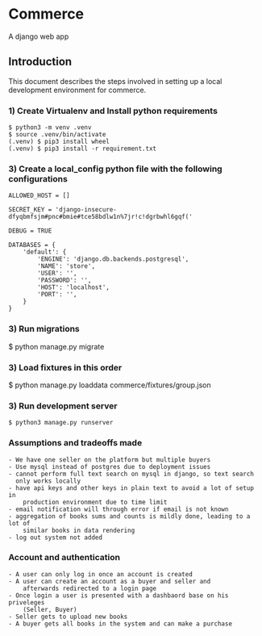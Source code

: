 # Commerce
A django web app

## Introduction
This document describes the steps involved in setting up a local development environment for commerce.

### 1) Create Virtualenv and Install python requirements
```
$ python3 -m venv .venv
$ source .venv/bin/activate
(.venv) $ pip3 install wheel
(.venv) $ pip3 install -r requirement.txt
```

### 3) Create a local_config python file with the following configurations
```
ALLOWED_HOST = []

SECRET_KEY = 'django-insecure-dfyqbmfsjm#pnc#bmie#tce58bdlw1n%7jr!c!dgrbwhl6gqf('

DEBUG = TRUE

DATABASES = {
    'default': {
        'ENGINE': 'django.db.backends.postgresql',
        'NAME': 'store',
        'USER': '',
        'PASSWORD': '',
        'HOST': 'localhost',
        'PORT': '',
    }
}
```

### 3) Run migrations
$ python manage.py migrate

### 3) Load fixtures in this order
$ python manage.py loaddata commerce/fixtures/group.json


### 3) Run development server
```
$ python3 manage.py runserver
```

### Assumptions and tradeoffs made
```
- We have one seller on the platform but multiple buyers
- Use mysql instead of postgres due to deployment issues
- cannot perform full text search on mysql in django, so text search
  only works locally
- have api keys and other keys in plain text to avoid a lot of setup in
    production environment due to time limit
- email notification will through error if email is not known
- aggregation of books sums and counts is mildly done, leading to a lot of
    similar books in data rendering
- log out system not added
```

### Account and authentication
```
- A user can only log in once an account is created
- A user can create an account as a buyer and seller and
    afterwards redirected to a login page
- Once login a user is presented with a dashbaord base on his priveleges
    (Seller, Buyer)
- Seller gets to upload new books 
- A buyer gets all books in the system and can make a purchase
```





